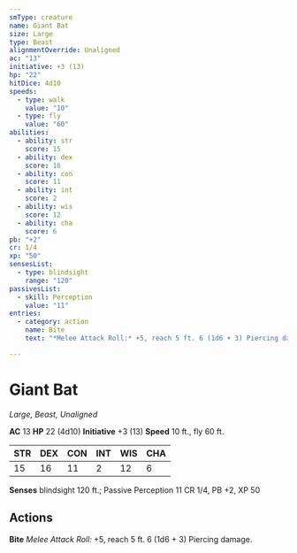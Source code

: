 ```yaml
---
smType: creature
name: Giant Bat
size: Large
type: Beast
alignmentOverride: Unaligned
ac: "13"
initiative: +3 (13)
hp: "22"
hitDice: 4d10
speeds:
  - type: walk
    value: "10"
  - type: fly
    value: "60"
abilities:
  - ability: str
    score: 15
  - ability: dex
    score: 16
  - ability: con
    score: 11
  - ability: int
    score: 2
  - ability: wis
    score: 12
  - ability: cha
    score: 6
pb: "+2"
cr: 1/4
xp: "50"
sensesList:
  - type: blindsight
    range: "120"
passivesList:
  - skill: Perception
    value: "11"
entries:
  - category: action
    name: Bite
    text: "*Melee Attack Roll:* +5, reach 5 ft. 6 (1d6 + 3) Piercing damage."

---
```


# Giant Bat
*Large, Beast, Unaligned*

**AC** 13
**HP** 22 (4d10)
**Initiative** +3 (13)
**Speed** 10 ft., fly 60 ft.

| STR | DEX | CON | INT | WIS | CHA |
| --- | --- | --- | --- | --- | --- |
| 15 | 16 | 11 | 2 | 12 | 6 |

**Senses** blindsight 120 ft.; Passive Perception 11
CR 1/4, PB +2, XP 50

## Actions

**Bite**
*Melee Attack Roll:* +5, reach 5 ft. 6 (1d6 + 3) Piercing damage.
